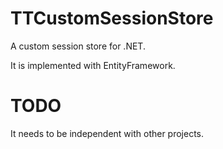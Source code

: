 TTCustomSessionStore
====================

A custom session store for .NET. 

It is implemented with EntityFramework.


TODO
====

It needs to be independent with other projects.

